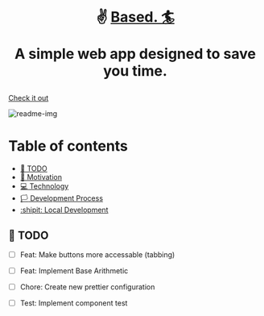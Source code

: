 # <p align="center" >:v: <a href="https://based-d0408.firebaseapp.com">Based. 🏄</a> <br><p align="center"> A simple web app designed to save you time.
   <a href="https://based-d0408.firebaseapp.com">Check it out</a>
</p></p>

![readme-img](https://user-images.githubusercontent.com/88360543/204641794-7d7f242a-0ade-48da-9615-e09c1e259ad2.png)


# Table of contents

- [:notebook_with_decorative_cover: TODO](#task) <br>
- [:muscle: Motivation](https://github.com/r3mot/base-conversion-tsx/wiki/Motivation) <br>
- [:computer: Technology](https://github.com/r3mot/base-conversion-tsx/wiki/Technology) <br>
- [:white_flag: Development Process](https://github.com/r3mot/base-conversion-tsx/wiki/Development-Process)
- [:shipit: Local Development](#install)

<!-- SECTION -->
<a name="task"></a>

## :pushpin: TODO

- [ ] Feat: Make buttons more accessable (tabbing)
- [ ] Feat: Implement Base Arithmetic
- [ ] Chore: Create new prettier configuration
- [ ] Test: Implement component test


```

